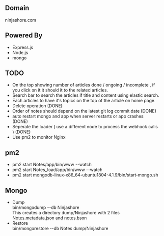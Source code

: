 ## Domain 
  ninjashore.com

## Powered By
 * Express.js
 * Node.js
 * mongo

## TODO
 * On the top showing number of articles done / ongoing / incomplete , if you click on it it should it to the related articles.
 * Search bar to search the articles if title and content using elastic search.
 * Each articles to have it's topics on the top of the article on home page.
 * Delete operation (DONE)
 * Order of notes should depend on the latest git log commit date (DONE)
 * auto restart mongo and app when server restarts or app crashes (DONE)
 * Seperate the loader ( use a different node to process the webhook calls ) (DONE)
 * Use pm2 to monitor Nginx
## pm2
 * pm2 start Notes/app/bin/www --watch
 * pm2 start Notes_load/app/bin/www --watch
 * pm2 start mongodb-linux-x86_64-ubuntu1804-4.1.9/bin/start-mongo.sh 
 
 ## Mongo
  * Dump  
    bin/mongodump --db Ninjashore  
    This creates a directory dump/Ninjashore with 2 files Notes.metadata.json and notes.bson
  * Restore    
    bin/mongorestore --db Notes dump/Ninjashore
